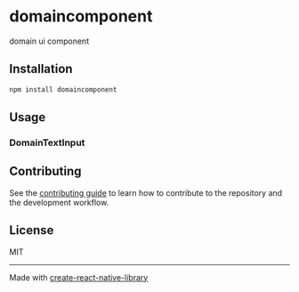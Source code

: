 # domaincomponent

domain ui component

## Installation

```sh
npm install domaincomponent
```

## Usage

### DomainTextInput

## Contributing

See the [contributing guide](CONTRIBUTING.md) to learn how to contribute to the repository and the development workflow.

## License

MIT

---

Made with [create-react-native-library](https://github.com/callstack/react-native-builder-bob)
